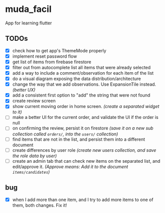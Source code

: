 # muda_facil

App for learning flutter

## TODOs

- [x] check how to get app's ThemeMode properly
- [x] implement reset password flow
- [x] get list of items from firebase firestore
- [x] filter out from autocomplete list all items that were already selected
- [x] add a way to include a comment/observation for each item of the list
- [x] do a visual diagram exposing the data distribution/architecture
- [x] change the way that we add observations. Use ExpansionTile instead. _(better UX)_
- [x] add a consistent first option to "add" the string that were not found
- [x] create review screen
- [x] show current moving order in home screen. _(create a separated widget to it)_
- [ ] make a better UI for the current order, and validate the UI if the order is null
- [ ] on confirming the review, persist it on firestore _(save it on a new sub collection called `orders/`, into the `users/` collection)_
- [ ] find items that are not in the list, and persist them into a different document
- [ ] create differences by user role _(create new users collection, and save the role data by user)_
- [ ] create an admin tab that can check new items on the separated list, and edit/approve it. _(Approve means: Add it to the document `items/candidates`)_

## bug

- [x] when I add more than one item, and I try to add more items to one of them, both changes. Fix it!
